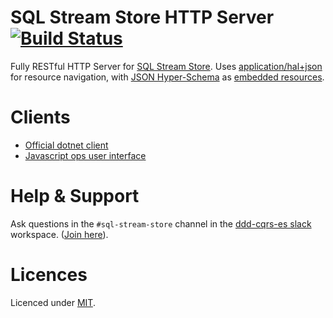 # SQL Stream Store HTTP Server [![Build Status](https://travis-ci.org/SQLStreamStore/SQLStreamStore.HAL.svg?branch=master)](https://travis-ci.org/SQLStreamStore/SQLStreamStore.HAL)

Fully RESTful HTTP Server for [SQL Stream Store](https://github.com/SQLStreamStore/SQLStreamStore). Uses [application/hal+json](https://tools.ietf.org/html/draft-kelly-json-hal-08) for resource navigation, with [JSON Hyper-Schema](https://json-schema.org/latest/json-schema-hypermedia.html) as [embedded resources](https://tools.ietf.org/html/draft-kelly-json-hal-08#section-4.1.2).

# Clients

- [Official dotnet client](https://github.com/SQLStreamStore/SQLStreamStore)
- [Javascript ops user interface](https://github.com/SQLStreamStore/sql-stream-store-browser)

# Help & Support

Ask questions in the `#sql-stream-store` channel in the [ddd-cqrs-es slack](https://ddd-cqrs-es.slack.com) workspace. ([Join here](https://ddd-cqrs-es.herokuapp.com/)).

# Licences

Licenced under [MIT](LICENSE).
